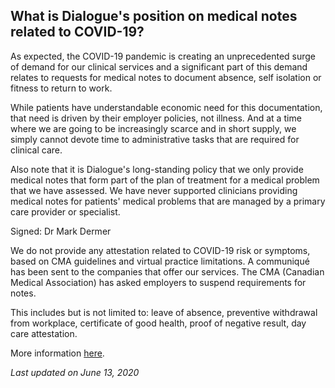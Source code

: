 ## What is Dialogue's position on medical notes related to COVID-19?

As expected, the COVID-19 pandemic is creating an unprecedented surge of demand for our clinical services and a significant part of this demand relates to requests for medical notes to document absence, self isolation or fitness to return to work.

While patients have understandable economic need for this documentation, that need is driven by their employer policies, not illness. And at a time where we are going to be increasingly scarce and in short supply, we simply cannot devote time to administrative tasks that are required for clinical care.

Also note that it is Dialogue's long-standing policy that we only provide medical notes that form part of the plan of treatment for a medical problem that we have assessed. We have never supported clinicians providing medical notes for patients' medical problems that are managed by a primary care provider or specialist.

Signed: Dr Mark Dermer

We do not provide any attestation related to COVID-19 risk or symptoms, based on CMA guidelines and virtual practice limitations. A communiqué has been sent to the companies that offer our services. The CMA (Canadian Medical Association) has asked employers to suspend requirements for notes.

This includes but is not limited to: leave of absence, preventive withdrawal from workplace, certificate of good health, proof of negative result, day care attestation.

More information [here](https://www.cma.ca/news-releases-and-statements/cma-urges-all-employers-discontinue-requirement-sick-notes-during).

*Last updated on June 13, 2020*
